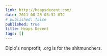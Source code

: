 ```yaml
---
link: http://heapsdecent.com/
date: 2011-08-25 03:32 UTC
# published: false
published: true
title: Heaps Decent
tags: []
---
```


Diplo's nonprofit; .org is for the shitmunchers.
